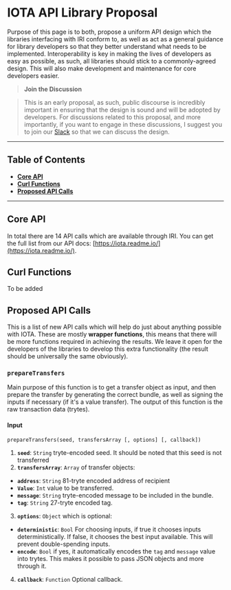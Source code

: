 # IOTA API Library Proposal

Purpose of this page is to both, propose a uniform API design which the libraries interfacing with IRI conform to, as well as act as a general guidance for library developers so that they better understand what needs to be implemented. Interoperability is key in making the lives of developers as easy as possible, as such, all libraries should stick to a commonly-agreed design. This will also make development and maintenance for core developers easier. 

> **Join the Discussion**

> This is an early proposal, as such, public discourse is incredibly important in ensuring that the design is sound and will be adopted by developers. For discussions related to this proposal, and more importantly, if you want to engage in these discussions, I suggest you to join our [Slack](http://slack.iotatoken.com/) so that we can discuss the design. 

***

## Table of Contents		
	
  - **[Core API](#core-api)**
  - **[Curl Functions](curl-functions)**
  - **[Proposed API Calls](#proposed-api-calls)**
  
***
  
## Core API

In total there are 14 API calls which are available through IRI. You can get the full list from our API docs: [https://iota.readme.io/](https://iota.readme.io/).

## Curl Functions

To be added

## Proposed API Calls

This is a list of new API calls which will help do just about anything possible with IOTA. These are mostly **wrapper functions**, this means that there will be more functions required in achieving the results. We leave it open for the developers of the libraries to develop this extra functionality (the result should be universally the same obviously). 

### `prepareTransfers`

Main purpose of this function is to get a transfer object as input, and then prepare the transfer by generating the correct bundle, as well as signing the inputs if necessary (if it's a value transfer). The output of this function is the raw transaction data (trytes). 

#### Input
```
prepareTransfers(seed, transfersArray [, options] [, callback])
```

1. **`seed`**: `String` tryte-encoded seed. It should be noted that this seed is not transferred
2. **`transfersArray`**: `Array` of transfer objects:
  - **`address`**: `String` 81-tryte encoded address of recipient 
  - **`Value`**: `Int` value to be transferred.
  - **`message`**: `String` tryte-encoded message to be included in the bundle.
  - **`tag`**: `String` 27-tryte encoded tag. 
3. **`options`**: `Object` which is optional:
  - **`deterministic`**: `Bool` For choosing inputs, if true it chooses inputs deterministically. If false, it chooses the best input available. This will prevent double-spending inputs. 
  - **`encode`**: `Bool` if yes, it automatically encodes the `tag` and `message` value into trytes. This makes it possible to pass JSON objects and more through it. 
4. **`callback`**: `Function` Optional callback. 
